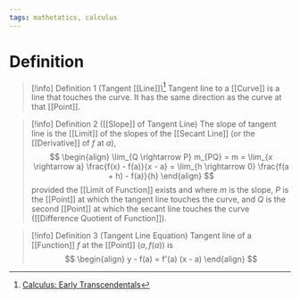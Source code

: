 ```yaml
---
tags: mathetatics, calculus
---
```


# Definition

> [!info] Definition 1 (Tangent [[Line]])[^1]
> Tangent line to a [[Curve]] is a line that touches the curve. It has the same direction as the curve at that [[Point]].

> [!info] Definition 2 ([[Slope]] of Tangent Line)
> The slope of tangent line is the [[Limit]] of the slopes of the [[Secant Line]] (or the [[Derivative]] of $f$ at $a$),
> $$
> \begin{align}
> \lim_{Q \rightarrow P} m_{PQ} = m = \lim_{x \rightarrow a} \frac{f(x) - f(a)}{x - a} = \lim_{h \rightarrow 0} \frac{f(a + h) - f(a)}{h}
> \end{align}
> $$
> provided the [[Limit of Function]] exists and where $m$ is the slope, $P$ is the [[Point]] at which the tangent line touches the curve, and $Q$ is the second [[Point]] at which the secant line touches the curve ([[Difference Quotient of Function]]).

> [!info] Definition 3 (Tangent Line Equation)
> Tangent line of a [[Function]] $f$ at the [[Point]] $(a, f(a))$ is
> $$
> \begin{align}
> y - f(a) = f'(a) (x - a)
> \end{align}
> $$

[^1]: [Calculus: Early Transcendentals](zotero://open-pdf/library/items/EEFDQ9Y5?page=110)